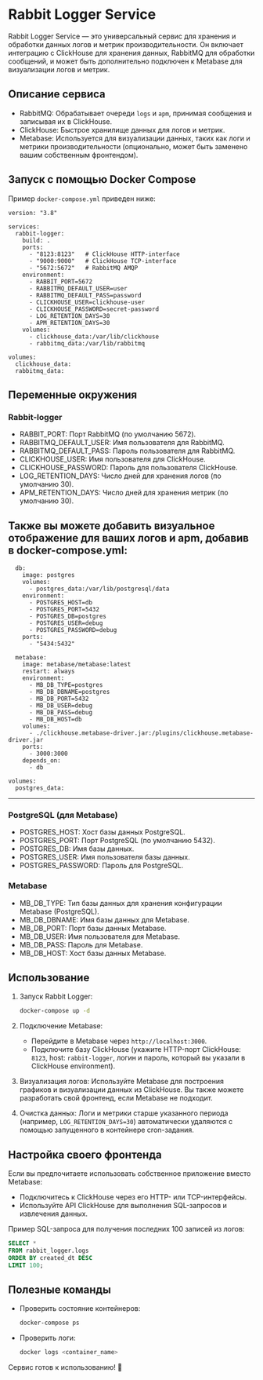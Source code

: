 
Rabbit Logger Service
=====================

Rabbit Logger Service — это универсальный сервис для хранения и обработки данных логов и метрик производительности. 
Он включает интеграцию с ClickHouse для хранения данных, RabbitMQ для обработки сообщений, и может быть дополнительно 
подключен к Metabase для визуализации логов и метрик.

Описание сервиса
----------------
- RabbitMQ: Обрабатывает очереди `logs` и `apm`, принимая сообщения и записывая их в ClickHouse.
- ClickHouse: Быстрое хранилище данных для логов и метрик.
- Metabase: Используется для визуализации данных, таких как логи и метрики производительности (опционально, может быть заменено вашим собственным фронтендом).

Запуск с помощью Docker Compose
-------------------------------
Пример `docker-compose.yml` приведен ниже:

```
version: "3.8"

services:
  rabbit-logger:
    build: .
    ports:
      - "8123:8123"   # ClickHouse HTTP-interface
      - "9000:9000"   # ClickHouse TCP-interface
      - "5672:5672"   # RabbitMQ AMQP
    environment:
      - RABBIT_PORT=5672
      - RABBITMQ_DEFAULT_USER=user
      - RABBITMQ_DEFAULT_PASS=password
      - CLICKHOUSE_USER=clickhouse-user
      - CLICKHOUSE_PASSWORD=secret-password
      - LOG_RETENTION_DAYS=30
      - APM_RETENTION_DAYS=30
    volumes:
      - clickhouse_data:/var/lib/clickhouse
      - rabbitmq_data:/var/lib/rabbitmq

volumes:
  clickhouse_data:
  rabbitmq_data:
```

Переменные окружения
---------------------
### Rabbit-logger
- RABBIT_PORT: Порт RabbitMQ (по умолчанию 5672).
- RABBITMQ_DEFAULT_USER: Имя пользователя для RabbitMQ.
- RABBITMQ_DEFAULT_PASS: Пароль пользователя для RabbitMQ.
- CLICKHOUSE_USER: Имя пользователя для ClickHouse.
- CLICKHOUSE_PASSWORD: Пароль для пользователя ClickHouse.
- LOG_RETENTION_DAYS: Число дней для хранения логов (по умолчанию 30).
- APM_RETENTION_DAYS: Число дней для хранения метрик (по умолчанию 30).

Также вы можете добавить визуальное отображение для ваших логов и apm, добавив в docker-compose.yml:
---------------------
```
  db:
    image: postgres
    volumes:
      - postgres_data:/var/lib/postgresql/data
    environment:
      - POSTGRES_HOST=db
      - POSTGRES_PORT=5432
      - POSTGRES_DB=postgres
      - POSTGRES_USER=debug
      - POSTGRES_PASSWORD=debug
    ports:
      - "5434:5432"

  metabase:
    image: metabase/metabase:latest
    restart: always
    environment:
      - MB_DB_TYPE=postgres
      - MB_DB_DBNAME=postgres
      - MB_DB_PORT=5432
      - MB_DB_USER=debug
      - MB_DB_PASS=debug
      - MB_DB_HOST=db
    volumes:
      - ./clickhouse.metabase-driver.jar:/plugins/clickhouse.metabase-driver.jar
    ports:
      - 3000:3000
    depends_on:
      - db

volumes:
  postgres_data:
```
---------------------

### PostgreSQL (для Metabase)
- POSTGRES_HOST: Хост базы данных PostgreSQL.
- POSTGRES_PORT: Порт PostgreSQL (по умолчанию 5432).
- POSTGRES_DB: Имя базы данных.
- POSTGRES_USER: Имя пользователя базы данных.
- POSTGRES_PASSWORD: Пароль для PostgreSQL.

### Metabase
- MB_DB_TYPE: Тип базы данных для хранения конфигурации Metabase (PostgreSQL).
- MB_DB_DBNAME: Имя базы данных для Metabase.
- MB_DB_PORT: Порт базы данных Metabase.
- MB_DB_USER: Имя пользователя для Metabase.
- MB_DB_PASS: Пароль для Metabase.
- MB_DB_HOST: Хост базы данных Metabase.

Использование
-------------
1. Запуск Rabbit Logger:
   ```bash
   docker-compose up -d
   ```

2. Подключение Metabase:
   - Перейдите в Metabase через `http://localhost:3000`.
   - Подключите базу ClickHouse (укажите HTTP-порт ClickHouse: `8123`, host: `rabbit-logger`, логин и пароль, который вы указали в ClickHouse environment).

3. Визуализация логов:
   Используйте Metabase для построения графиков и визуализации данных из ClickHouse. Вы также можете разработать свой фронтенд, если Metabase не подходит.

4. Очистка данных:
   Логи и метрики старше указанного периода (например, `LOG_RETENTION_DAYS=30`) автоматически удаляются с помощью запущенного в контейнере cron-задания.

Настройка своего фронтенда
--------------------------
Если вы предпочитаете использовать собственное приложение вместо Metabase:
- Подключитесь к ClickHouse через его HTTP- или TCP-интерфейсы.
- Используйте API ClickHouse для выполнения SQL-запросов и извлечения данных.

Пример SQL-запроса для получения последних 100 записей из логов:
```sql
SELECT * 
FROM rabbit_logger.logs
ORDER BY created_dt DESC
LIMIT 100;
```

Полезные команды
-----------------
- Проверить состояние контейнеров:
  ```bash
  docker-compose ps
  ```

- Проверить логи:
  ```bash
  docker logs <container_name>
  ```

Сервис готов к использованию! 🎉